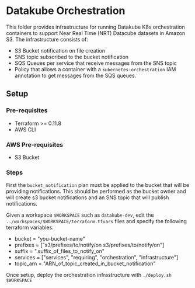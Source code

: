# Datakube Orchestration
This folder provides infrastructure for running Datakube K8s orchestration containers to support Near Real Time (NRT) Datacube datasets in Amazon S3. The infrastructure consists of:
* S3 Bucket notification on file creation
* SNS topic subscribed to the bucket notification
* SQS Queues per service that receive messages from the SNS topic
* Policy that allows a container with a `kubernetes-orchestration` IAM annotation to get messages from the SQS queues. 

## Setup
### Pre-requisites
* Terraform >= 0.11.8
* AWS CLI

### AWS Pre-requisites
* S3 Bucket

### Steps
First the `bucket_notification` plan must be applied to the bucket that will be providing notifications. This should be performed as the bucket owner and will create s3 bucket notifications and an SNS topic that will publish notifications.


Given a workspace `$WORKSPACE` such as `datakube-dev`, edit the `../workspaces/$WORKSPACE/terraform.tfvars` files and specify the following terraform variables:
* bucket = "you-bucket-name"
* prefixes = ["s3/prefixes/to/notify/on s3/prefixes/to/notify/on"]
* suffix = ".suffix_of_files_to_notify_on"
* services = ["services", "requiring", "orchestration", "infrastructure"]
* topic_arn = "ARN_of_topic_created_in_bucket_notification"

Once setup, deploy the orchestration infrastructure with `./deploy.sh $WORKSPACE`